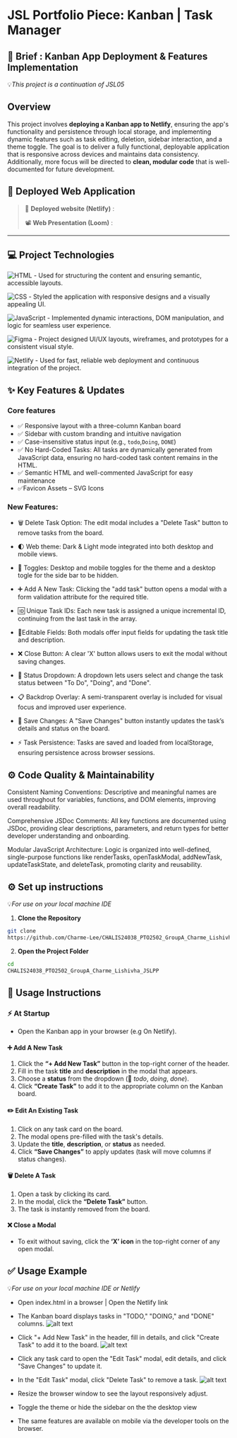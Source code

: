 # JSL Portfolio Piece: Kanban | Task Manager

## 🚀 Brief : Kanban App Deployment & Features Implementation

💡*This project is a continuation of JSL05*

## Overview

This project involves **deploying a Kanban app to Netlify**, ensuring the app's functionality and persistence through local storage, and implementing dynamic features such as task editing, deletion, sidebar interaction, and a theme toggle. The goal is to deliver a fully functional, deployable application that is responsive across devices and maintains data consistency. Additionally, more focus will be directed to **clean, modular code** that is well-documented for future development.

## 📡 Deployed Web Application

> 🚀 **Deployed website (Netlify)** :
>
> 📽️ **Web Presentation (Loom)** :

---

## 💻 Project Technologies

![HTML](https://img.shields.io/badge/HTML5-E34F26?logo=html5&logoColor=white) - Used for structuring the content and ensuring semantic, accessible layouts.

![CSS](https://img.shields.io/badge/CSS3-1572B6?logo=css3&logoColor=white) - Styled the application with responsive designs and a visually appealing UI.

![JavaScript](https://img.shields.io/badge/JavaScript-ES6+-F7DF1E?logo=javascript&logoColor=black) - Implemented dynamic interactions, DOM manipulation, and logic for seamless user experience.

![Figma](https://img.shields.io/badge/Figma-F24E1E?logo=figma&logoColor=white) - Project designed UI/UX layouts, wireframes, and prototypes for a consistent visual style.

![Netlify](https://img.shields.io/badge/Netlify-00C7B7?logo=netlify&logoColor=white) - Used for fast, reliable web deployment and continuous integration of the project.

## ✨ Key Features & Updates

### Core features

- ✅ Responsive layout with a three-column Kanban board
- ✅ Sidebar with custom branding and intuitive navigation
- ✅ Case-insensitive status input (e.g., `todo`,`Doing`, `DONE`)
- ✅ No Hard-Coded Tasks: All tasks are dynamically generated from JavaScript data, ensuring no hard-coded task content remains in the HTML.
- ✅ Semantic HTML and well-commented JavaScript for easy maintenance
- ✅Favicon Assets – SVG Icons

### New Features:

- 🗑️ Delete Task Option: The edit modal includes a "Delete Task" button to remove tasks from the board.

- 🌓 Web theme: Dark & Light mode integrated into both desktop and mobile views.

- 🔘 Toggles: Desktop and mobile toggles for the theme and a desktop togle for the side bar to be hidden.

- ➕ Add A New Task: Clicking the "add task" button opens a modal with a form validation attribute for the required title.

- 🆔 Unique Task IDs: Each new task is assigned a unique incremental ID, continuing from the last task in the array.

- 📝Editable Fields: Both modals offer input fields for updating the task title and description.

- ❌ Close Button: A clear 'X' button allows users to exit the modal without saving changes.

- 🔽 Status Dropdown: A dropdown lets users select and change the task status between "To Do", "Doing", and "Done".

- 📋 Backdrop Overlay: A semi-transparent overlay is included for visual focus and improved user experience.

- 💾 Save Changes: A "Save Changes" button instantly updates the task’s details and status on the board.

- ⚡ Task Persistence: Tasks are saved and loaded from localStorage, ensuring persistence across browser sessions.

## ⚙️ Code Quality & Maintainability

Consistent Naming Conventions: Descriptive and meaningful names are used throughout for variables, functions, and DOM elements, improving overall readability.

Comprehensive JSDoc Comments: All key functions are documented using JSDoc, providing clear descriptions, parameters, and return types for better developer understanding and onboarding.

Modular JavaScript Architecture: Logic is organized into well-defined, single-purpose functions like renderTasks, openTaskModal, addNewTask, updateTaskState, and deleteTask, promoting clarity and reusability.

## ⚙️ Set up instructions

💡*For use on your local machine IDE*

1. **Clone the Repository**

```bash
git clone
https://github.com/Charme-Lee/CHALIS24038_PTO2502_GroupA_Charme_Lishivha_JSLPP.git
```

2. **Open the Project Folder**

```bash
cd
CHALIS24038_PTO2502_GroupA_Charme_Lishivha_JSLPP
```

## 🚀 Usage Instructions

### ⚡ At Startup

- Open the Kanban app in your browser (e.g On Netlify).

#### ➕ **Add A New Task**

1. Click the **“+ Add New Task”** button in the top-right corner of the header.
2. Fill in the task **title** and **description** in the modal that appears.
3. Choose a **status** from the dropdown (🔽 _todo_, _doing_, _done_).
4. Click **“Create Task”** to add it to the appropriate column on the Kanban board.

#### ✏️ **Edit An Existing Task**

1. Click on any task card on the board.
2. The modal opens pre-filled with the task's details.
3. Update the **title**, **description**, or **status** as needed.
4. Click **“Save Changes”** to apply updates (task will move columns if status changes).

#### 🗑️ **Delete A Task**

1. Open a task by clicking its card.
2. In the modal, click the **“Delete Task”** button.
3. The task is instantly removed from the board.

#### ❌ **Close a Modal**

- To exit without saving, click the **‘X’ icon** in the top-right corner of any open modal.

## ✅ Usage Example

💡*For use on your local machine IDE or Netlify*

- Open index.html in a browser | Open the Netlify link

- The Kanban board displays tasks in "TODO," "DOING," and "DONE" columns.
  ![alt text](image.png)

- Click "+ Add New Task" in the header, fill in details, and click "Create Task" to add it to the board.
  ![alt text](image-4.png)

- Click any task card to open the "Edit Task" modal, edit details, and click "Save Changes" to update it.

- In the "Edit Task" modal, click "Delete Task" to remove a task.
  ![alt text](image-3.png)
- Resize the browser window to see the layout responsively adjust.

- Toggle the theme or hide the sidebar on the the desktop view

- The same features are available on mobile via the developer tools on the browser.
